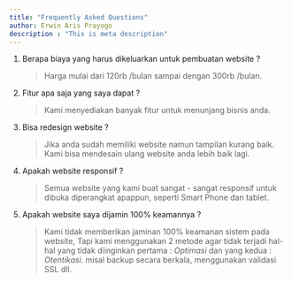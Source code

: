 ```yaml
---
title: "Frequently Asked Questions"
author: Erwin Aris Prayogo
description : "This is meta description"
---
```


1. Berapa biaya yang harus dikeluarkan untuk pembuatan website ?
    > Harga mulai dari 120rb /bulan sampai dengan 300rb /bulan.

2. Fitur apa saja yang saya dapat ?
    > Kami menyediakan banyak fitur untuk menunjang bisnis anda.

3. Bisa redesign website ?
    > Jika anda sudah memiliki website namun tampilan kurang baik. Kami bisa mendesain ulang website anda lebih baik lagi.

4. Apakah website responsif ?
    > Semua website yang kami buat sangat - sangat responsif untuk dibuka diperangkat apappun, seperti Smart Phone dan tablet.

5. Apakah website saya dijamin 100% keamannya ?
    > Kami tidak memberikan jaminan 100% keamanan sistem pada website, Tapi kami menggunakan 2 metode agar tidak terjadi hal-hal yang tidak diinginkan pertama : _Optimasi_ dan yang kedua : _Otentikasi_. misal backup secara berkala, menggunakan validasi SSL dll.
